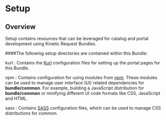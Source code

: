 # Setup

## Overview

Setup contains resources that can be leveraged for catalog and portal development using Kinetic Request Bundles. 

####The following setup directories are contained within this Bundle:

kurl
:   Contains the [Kurl](http://community.kineticdata.com/10_Kinetic_Request/KURL/) configuration files for setting up the portal pages for this Bundle.

npm
:    Contains configuration for using modules from [npm](https://www.npmjs.org/). These modules can be used to manage user interface (UI) related dependencies for **bundle/common**.  For example, building a JavaScript distribution for **bundle/common** or minifying different UI code formats like CSS, JavaScript and HTML.

sass
:   Contains [SASS](http://sass-lang.com/)  configuration files, which can be used to manage CSS distributions for common.
